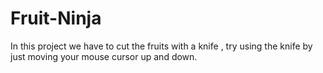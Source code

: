 # Fruit-Ninja
In this project we have to cut the fruits with a knife , try using the knife by just moving your mouse cursor up and down.
